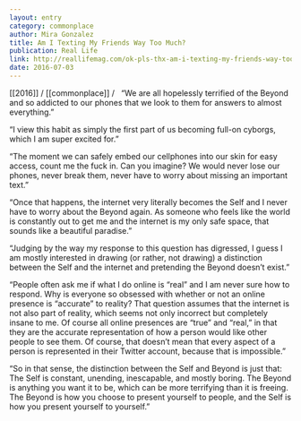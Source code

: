 ```yaml
---
layout: entry
category: commonplace
author: Mira Gonzalez
title: Am I Texting My Friends Way Too Much?
publication: Real Life
link: http://reallifemag.com/ok-pls-thx-am-i-texting-my-friends-way-too-much/
date: 2016-07-03
---
```


[[2016]] / [[commonplace]] / 
 
“We are all hopelessly terrified of the Beyond and so addicted to our phones that we look to them for answers to almost everything.”

“I view this habit as simply the first part of us becoming full-on cyborgs, which I am super excited for.”

“The moment we can safely embed our cellphones into our skin for easy access, count me the fuck in. Can you imagine? We would never lose our phones, never break them, never have to worry about missing an important text.”

“Once that happens, the internet very literally becomes the Self and I never have to worry about the Beyond again. As someone who feels like the world is constantly out to get me and the internet is my only safe space, that sounds like a beautiful paradise.”

“Judging by the way my response to this question has digressed, I guess I am mostly interested in drawing (or rather, not drawing) a distinction between the Self and the internet and pretending the Beyond doesn’t exist.”

“People often ask me if what I do online is “real” and I am never sure how to respond. Why is everyone so obsessed with whether or not an online presence is “accurate” to reality? That question assumes that the internet is not also part of reality, which seems not only incorrect but completely insane to me. Of course all online presences are “true” and “real,” in that they are the accurate representation of how a person would like other people to see them. Of course, that doesn’t mean that every aspect of a person is represented in their Twitter account, because that is impossible.”

“So in that sense, the distinction between the Self and Beyond is just that: The Self is constant, unending, inescapable, and mostly boring. The Beyond is anything you want it to be, which can be more terrifying than it is freeing. The Beyond is how you choose to present yourself to people, and the Self is how you present yourself to yourself.”
